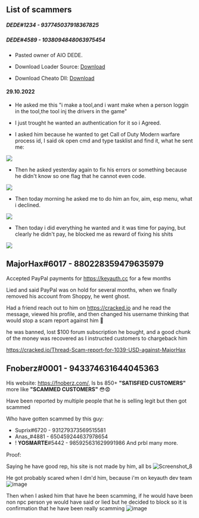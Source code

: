 ## List of scammers

##### DEDE#1234 - 937745037918367825
##### DEDE#4589 - 1038094848063975454

- Pasted owner of AIO DEDE.

- Download Loader Source: [Download](https://hated-recognition.000webhostapp.com/DEDELOADER.zip)
- Download Cheato Dll: [Download](https://hated-recognition.000webhostapp.com/aio.dll)

#### 29.10.2022
- He asked me this "i make a tool,and i want make when a person loggin in the tool,the tool inj the drivers in the game"
- I just trought he wanted an authentication for it so i Agreed.

- I asked him because he wanted to get Call of Duty Modern warfare process id, I said ok open cmd and type tasklist and find it, what he sent me:

![](https://cdn.discordapp.com/attachments/1035980633098432552/1035982695890686022/unknown.png)

- Then he asked yesterday again to fix his errors or something because he didn't know so one flag that he cannot even code.

![](https://i.imgur.com/cAKYa8G.png)

- Then today morning he asked me to do him an fov, aim, esp menu, what i declined. 

![](https://i.imgur.com/6oUBpZn.png)

- Then today i did everything he wanted and it was time for paying, but clearly he didn't pay, he blocked me as reward of fixing his shits

![](https://i.imgur.com/HeWf1oR.png)

## MajorHax#6017 - 880228359479635979

Accepted PayPal payments for https://keyauth.cc for a few months

Lied and said PayPal was on hold for several months, when we finally removed his account from Shoppy, he went ghost.

Had a friend reach out to him on https://cracked.io and he read the message, viewed his profile, and then changed his username thinking that would stop a scam report against him 🤣

he was banned, lost $100 forum subscription he bought, and a good chunk of the money was recovered as I instructed customers to chargeback him 

https://cracked.io/Thread-Scam-report-for-1039-USD-against-MajorHax

## Fnoberz#0001 - 943374631644045363

His website: https://fnoberz.com/, Is bs 850+ **"SATISFIED CUSTOMERS"** more like **"SCAMMED CUSTOMERS"** 😳😨

Have been reported by multiple people that he is selling legit but then got scammed

Who have gotten scammed by this guy:
- Suprix#6720 - 931279373569515581
- Anas_#4881 - 650459244637978654
- ! 𝐘𝐎𝐒𝐌𝐀𝐑𝐓𝐄#5442 - 985925631629991986
And prbl many more.

Proof:

Saying he have good rep, his site is not made by him, all bs
![Screenshot_8](https://user-images.githubusercontent.com/79049205/202701109-f70d4ef3-8746-48b0-93e2-fc07235aa28d.png)

He got probably scared when I dm'd him, because i'm on keyauth dev team
![image](https://user-images.githubusercontent.com/79049205/202701389-d7b334fe-6de9-4526-89b1-4510d9250676.png)

Then when I asked him that have he been scamming, if he would have been non npc person ye would have said or lied but he decided to block so it is confirmation that he have been really scamming
![image](https://user-images.githubusercontent.com/79049205/202701566-e2bf17d2-3fcc-411e-a9c2-558a1154b8d9.png)

